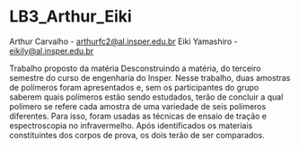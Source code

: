 # LB3_Arthur_Eiki

Arthur Carvalho - arthurfc2@al.insper.edu.br
Eiki Yamashiro - eikily@al.insper.edu.br

Trabalho proposto da matéria Desconstruindo a matéria, do terceiro semestre do curso de engenharia do Insper. Nesse trabalho, duas amostras de polímeros foram apresentados e, sem os participantes do grupo saberem quais polímeros estão sendo estudados, terão de concluir a qual polímero se refere cada amostra de uma variedade de seis polímeros diferentes. Para isso, foram usadas as técnicas de ensaio de tração e espectroscopia no infravermelho. Após identificados os materiais constituintes dos corpos de prova, os dois terão de ser comparados.

